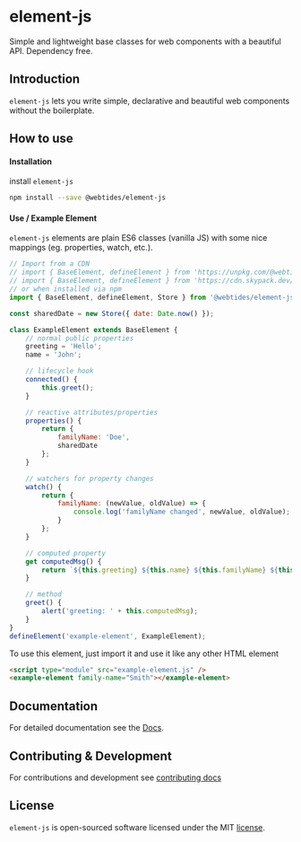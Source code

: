 # element-js

Simple and lightweight base classes for web components with a beautiful API. Dependency free.

## Introduction

`element-js` lets you write simple, declarative and beautiful web components without the boilerplate.

## How to use

#### Installation

install `element-js`

```sh
npm install --save @webtides/element-js
```

#### Use / Example Element

`element-js` elements are plain ES6 classes (vanilla JS) with some nice mappings (eg. properties, watch, etc.).

```javascript
// Import from a CDN
// import { BaseElement, defineElement } from 'https://unpkg.com/@webtides/element-js';
// import { BaseElement, defineElement } from 'https://cdn.skypack.dev/@webtides/element-js';
// or when installed via npm
import { BaseElement, defineElement, Store } from '@webtides/element-js';

const sharedDate = new Store({ date: Date.now() });

class ExampleElement extends BaseElement {
    // normal public properties
    greeting = 'Hello';
    name = 'John';

    // lifecycle hook
    connected() {
        this.greet();
    }

    // reactive attributes/properties
    properties() {
        return {
            familyName: 'Doe',
            sharedDate
        };
    }

    // watchers for property changes
    watch() {
        return {
            familyName: (newValue, oldValue) => {
                console.log('familyName changed', newValue, oldValue);
            }
        };
    }

    // computed property
    get computedMsg() {
        return `${this.greeting} ${this.name} ${this.familyName} ${this.sharedDate.date}`;
    }

    // method
    greet() {
        alert('greeting: ' + this.computedMsg);
    }
}
defineElement('example-element', ExampleElement);
```

To use this element, just import it and use it like any other HTML element

```html
<script type="module" src="example-element.js" />
<example-element family-name="Smith"></example-element>
```

## Documentation

For detailed documentation see the [Docs](docs/README.md).

## Contributing & Development

For contributions and development see [contributing docs](.github/CONTRIBUTING.md)

## License

`element-js` is open-sourced software licensed under the MIT [license](LICENSE).

